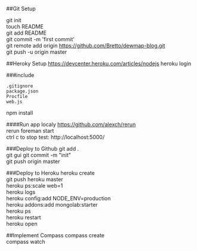 ##Git Setup

git init  
touch README  
git add README  
git commit -m 'first commit'  
git remote add origin https://github.com/Bretto/dewmap-blog.git  
git push -u origin master  


  
##Heroky Setup
<https://devcenter.heroku.com/articles/nodejs>
heroku login  

###include
	
	.gitignore   
	package.json  
	Procfile  
	web.js   

npm install 

####Run app localy
<https://github.com/alexch/rerun>  
rerun foreman start  
ctrl c to stop
test: http://localhost:5000/

###Deploy to Github
git add .  
git gui
git commit -m "init"  
git push origin master

###Deploy to Heroku
heroku create  
git push heroku master    
heroku ps:scale web=1  
heroku logs    
heroku config:add NODE_ENV=production  
heroku addons:add mongolab:starter  
heroku ps  
heroku restart  
heroku open   

##Implement Compass
compass create  
compass watch